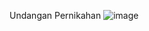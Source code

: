 Undangan Pernikahan 
![image](https://github.com/user-attachments/assets/a894160d-0703-4c78-bb5a-eb06ea02677d)
